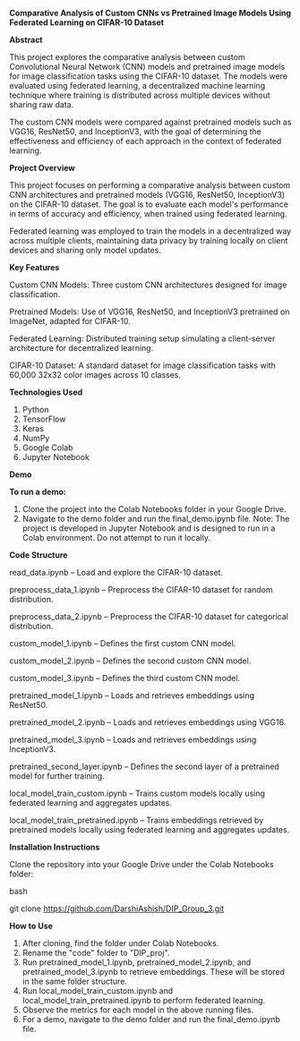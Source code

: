 **Comparative Analysis of Custom CNNs vs Pretrained Image Models Using Federated Learning on CIFAR-10 Dataset**

**Abstract**

This project explores the comparative analysis between custom Convolutional Neural Network (CNN) models and pretrained image models for image classification tasks using the CIFAR-10 dataset. The models were evaluated using federated learning, a decentralized machine learning technique where training is distributed across multiple devices without sharing raw data.

The custom CNN models were compared against pretrained models such as VGG16, ResNet50, and InceptionV3, with the goal of determining the effectiveness and efficiency of each approach in the context of federated learning.

**Project Overview**

This project focuses on performing a comparative analysis between custom CNN architectures and pretrained models (VGG16, ResNet50, InceptionV3) on the CIFAR-10 dataset. The goal is to evaluate each model's performance in terms of accuracy and efficiency, when trained using federated learning.

Federated learning was employed to train the models in a decentralized way across multiple clients, maintaining data privacy by training locally on client devices and sharing only model updates.

**Key Features**

Custom CNN Models: Three custom CNN architectures designed for image classification.

Pretrained Models: Use of VGG16, ResNet50, and InceptionV3 pretrained on ImageNet, adapted for CIFAR-10.

Federated Learning: Distributed training setup simulating a client-server architecture for decentralized learning.

CIFAR-10 Dataset: A standard dataset for image classification tasks with 60,000 32x32 color images across 10 classes.


**Technologies Used**
1. Python
2. TensorFlow
3. Keras
4. NumPy
5. Google Colab
6. Jupyter Notebook


**Demo**

**To run a demo:**

1. Clone the project into the Colab Notebooks folder in your Google Drive.
2. Navigate to the demo folder and run the final_demo.ipynb file.
Note: The project is developed in Jupyter Notebook and is designed to run in a Colab environment. Do not attempt to run it locally.

**Code Structure**

read_data.ipynb – Load and explore the CIFAR-10 dataset.

preprocess_data_1.ipynb – Preprocess the CIFAR-10 dataset for random distribution.

preprocess_data_2.ipynb – Preprocess the CIFAR-10 dataset for categorical distribution.

custom_model_1.ipynb – Defines the first custom CNN model.

custom_model_2.ipynb – Defines the second custom CNN model.

custom_model_3.ipynb – Defines the third custom CNN model.

pretrained_model_1.ipynb – Loads and retrieves embeddings using ResNet50.

pretrained_model_2.ipynb – Loads and retrieves embeddings using VGG16.

pretrained_model_3.ipynb – Loads and retrieves embeddings using InceptionV3.

pretrained_second_layer.ipynb – Defines the second layer of a pretrained model for further training.

local_model_train_custom.ipynb – Trains custom models locally using federated learning and aggregates updates.

local_model_train_pretrained.ipynb – Trains embeddings retrieved by pretrained models locally using federated learning and aggregates updates.

**Installation Instructions**

Clone the repository into your Google Drive under the Colab Notebooks folder:
 
bash

git clone https://github.com/DarshiAshish/DIP_Group_3.git


**How to Use**

1. After cloning, find the folder under Colab Notebooks.
2. Rename the "code" folder to "DIP_proj".
3. Run pretrained_model_1.ipynb, pretrained_model_2.ipynb, and pretrained_model_3.ipynb to retrieve embeddings. These will be stored in the same folder structure.
4. Run local_model_train_custom.ipynb and local_model_train_pretrained.ipynb to perform federated learning.
5. Observe the metrics for each model in the above running files.
6. For a demo, navigate to the demo folder and run the final_demo.ipynb file.
